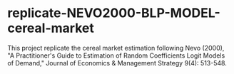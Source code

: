 # replicate-NEVO2000-BLP-MODEL-cereal-market
This project replicate the cereal market estimation following Nevo (2000), "A Practitioner's Guide to Estimation of Random Coefficients Logit Models of Demand," Journal of Economics &amp; Management Strategy 9(4): 513-548.
